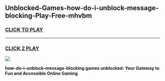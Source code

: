 
## Unblocked-Games-how-do-i-unblock-message-blocking-Play-Free-mhvbm
<h3>
<a href="https://premium76.site?title=how-do-i-unblock-message-blocking&ref=19M">CLICK TO PLAY</a></h3>
<hr>

<h3>
<a href="https://premium76.site?title=how-do-i-unblock-message-blocking&ref=19M">CLICK 2 PLAY</a>
  
</h3>

<a href="https://premium76.site?title=how-do-i-unblock-message-blocking&ref=19M"><img src="https://clearcache.store/games.png"></a>


**how-do-i-unblock-message-blocking games unblocked: Your Gateway to Fun and Accessible Online Gaming**
